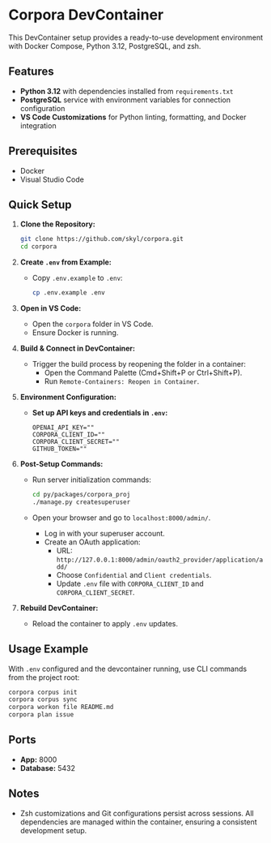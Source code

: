 # Corpora DevContainer

This DevContainer setup provides a ready-to-use development environment with Docker Compose, Python 3.12, PostgreSQL, and zsh.

## Features
- **Python 3.12** with dependencies installed from `requirements.txt`
- **PostgreSQL** service with environment variables for connection configuration
- **VS Code Customizations** for Python linting, formatting, and Docker integration

## Prerequisites
- Docker
- Visual Studio Code

## Quick Setup
1. **Clone the Repository:**

   ```bash
   git clone https://github.com/skyl/corpora.git
   cd corpora
   ```

2. **Create `.env` from Example:**
   - Copy `.env.example` to `.env`:
     
     ```bash
     cp .env.example .env
     ```

3. **Open in VS Code:**
   - Open the `corpora` folder in VS Code.
   - Ensure Docker is running.

4. **Build & Connect in DevContainer:**
   - Trigger the build process by reopening the folder in a container:
     - Open the Command Palette (Cmd+Shift+P or Ctrl+Shift+P).
     - Run `Remote-Containers: Reopen in Container`.

5. **Environment Configuration:**
   - **Set up API keys and credentials in `.env`:**
     
     ```
     OPENAI_API_KEY=""
     CORPORA_CLIENT_ID=""
     CORPORA_CLIENT_SECRET=""
     GITHUB_TOKEN=""
     ```

6. **Post-Setup Commands:**
   - Run server initialization commands:

     ```bash
     cd py/packages/corpora_proj
     ./manage.py createsuperuser
     ```
   - Open your browser and go to `localhost:8000/admin/`.
     - Log in with your superuser account.
     - Create an OAuth application:
       - URL: `http://127.0.0.1:8000/admin/oauth2_provider/application/add/`
       - Choose `Confidential` and `Client credentials`.
       - Update `.env` file with `CORPORA_CLIENT_ID` and `CORPORA_CLIENT_SECRET`.

7. **Rebuild DevContainer:**
   - Reload the container to apply `.env` updates.

## Usage Example

With `.env` configured and the devcontainer running, use CLI commands from the project root:

```bash
corpora corpus init
corpora corpus sync
corpora workon file README.md
corpora plan issue
```

## Ports
- **App:** 8000
- **Database:** 5432

## Notes
- Zsh customizations and Git configurations persist across sessions. All dependencies are managed within the container, ensuring a consistent development setup.